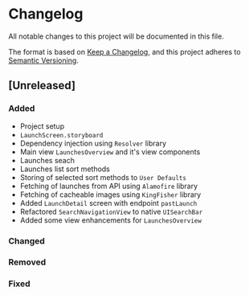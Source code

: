 # Changelog
All notable changes to this project will be documented in this file.

The format is based on [Keep a Changelog](https://keepachangelog.com/en/1.0.0/),
and this project adheres to [Semantic Versioning](https://semver.org/spec/v2.0.0.html).

## [Unreleased]

### Added
- Project setup
- `LaunchScreen.storyboard`
- Dependency injection using `Resolver` library
- Main view `LaunchesOverview` and it's view components
- Launches seach
- Launches list sort methods
- Storing of selected sort methods to `User Defaults`
- Fetching of launches from API using `Alamofire` library
- Fetching of cacheable images using `KingFisher` library
- Added `LaunchDetail` screen with endpoint `pastLaunch`
- Refactored `SearchNavigationView` to native `UISearchBar`
- Added some view enhancements for `LaunchesOverview`

### Changed

### Removed

### Fixed

